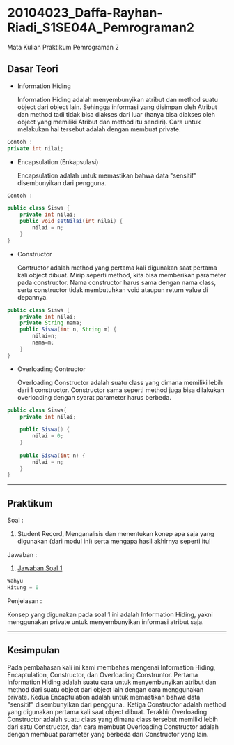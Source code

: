 # 20104023_Daffa-Rayhan-Riadi_S1SE04A_Pemrograman2
Mata Kuliah Praktikum Pemrograman 2

## Dasar Teori
* Information Hiding
    
    Information Hiding adalah menyembunyikan atribut dan method suatu object dari object lain. Sehingga informasi yang disimpan oleh Atribut dan method tadi tidak bisa diakses dari luar (hanya bisa diakses oleh object yang memiliki Atribut dan method itu sendiri). Cara untuk melakukan hal tersebut adalah dengan membuat private.
````java
Contoh :
private int nilai;
````
* Encapsulation (Enkapsulasi)

    Encapsulation adalah untuk memastikan bahwa data "sensitif" disembunyikan dari pengguna. 
````java
Contoh :

public class Siswa {
    private int nilai;
    public void setNilai(int nilai) {
        nilai = n;
    }
}
````

* Constructor

    Contructor adalah method yang pertama kali digunakan saat pertama kali object dibuat. Mirip seperti method, kita bisa memberikan parameter pada constructor. Nama constructor harus sama dengan nama class, serta constructor tidak membutuhkan void ataupun return value di depannya.

````java
public class Siswa {
    private int nilai;
    private String nama;
    public Siswa(int n, String m) {
        nilai=n;
        nama=m;
    }
}
````
* Overloading Contructor

    Overloading Constructor adalah suatu class yang dimana memiliki lebih dari 1 constructor. Constructor sama seperti method juga bisa dilakukan overloading dengan syarat parameter harus berbeda.

````java
public class Siswa{
    private int nilai;
    
    public Siswa() {
        nilai = 0;
    }
    
    public Siswa(int n) {
        nilai = n;
    }
}
````

<hr>

## Praktikum
Soal : 
1. Student Record, Menganalisis dan menentukan konep apa saja yang digunakan (dari modul ini) serta mengapa hasil akhirnya seperti itu!

Jawaban :
1. [Jawaban Soal 1](https://github.com/Daffarr/20104023_Daffa-Rayhan-Riadi_S1SE04A_Pemrograman2/tree/modul4/src/modul4/Latihan)
````java
Wahyu
Hitung = 0
````

Penjelasan : 

Konsep yang digunakan pada soal 1 ini adalah Information Hiding, yakni menggunakan private untuk menyembunyikan informasi atribut saja.

<hr>

## Kesimpulan

Pada pembahasan kali ini kami membahas mengenai Information Hiding, Encaptulation, Constructor, dan Overloading Construntor. Pertama Information Hiding adalah suatu cara untuk menyembunyikan atribut dan method dari suatu object dari object lain dengan cara menggunakan private. Kedua Encaptulation adalah untuk memastikan bahwa data "sensitif" disembunyikan dari pengguna.. Ketiga Constructor adalah method yang digunakan pertama kali saat object dibuat. Terakhir Overloading Constructor adalah suatu class yang dimana class tersebut memiliki lebih dari satu Constructor, dan cara membuat Overloading Constructor adalah dengan membuat parameter yang berbeda dari Constructor yang lain. 
